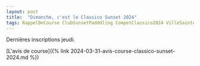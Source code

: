 ```yaml
---
layout: post
title:  "Dimanche, c'est le Classico Sunset 2024"
tags: RappelDeCourse ClubSunsetPadddling CompetClassico2024 VilleSainteAnne VilleGosier
---
```


Dernières inscriptions jeudi.

[L'avis de course]({% link 2024-03-31-avis-course-classico-sunset-2024.md %})
